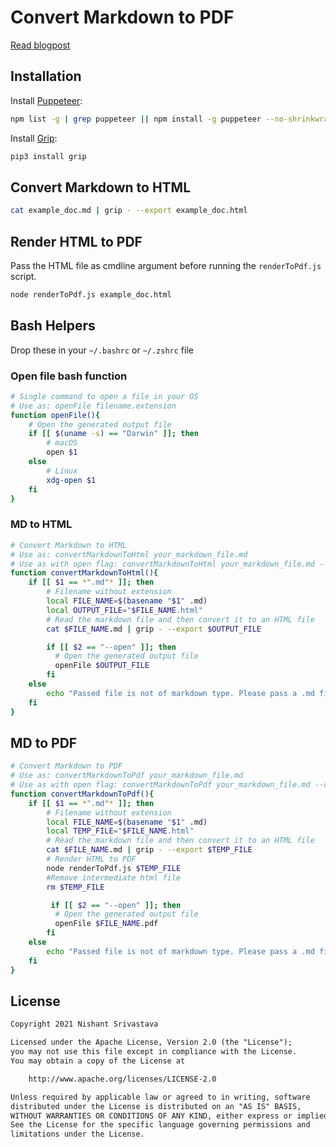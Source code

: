 # Convert Markdown to PDF

[Read blogpost](https://crushingcode.nisrulz.com/posts/how-to-convert-markdown-to-pdf/)

## Installation

Install [Puppeteer](https://github.com/puppeteer/puppeteer): 

```sh
npm list -g | grep puppeteer || npm install -g puppeteer --no-shrinkwrap
```

Install [Grip](https://github.com/joeyespo/grip):

```sh
pip3 install grip
```

## Convert Markdown to HTML

```sh
cat example_doc.md | grip - --export example_doc.html
```

## Render HTML to PDF

Pass the HTML file as cmdline argument before running the `renderToPdf.js` script.

```sh
node renderToPdf.js example_doc.html
```

## Bash Helpers

Drop these in your `~/.bashrc` or `~/.zshrc` file

### Open file bash function

```sh
# Single command to open a file in your OS
# Use as: openFile filename.extension
function openFile(){
    # Open the generated output file
    if [[ $(uname -s) == "Darwin" ]]; then
        # macOS
        open $1
    else
        # Linux
        xdg-open $1
    fi
}
```

### MD to HTML

```sh
# Convert Markdown to HTML
# Use as: convertMarkdownToHtml your_markdown_file.md
# Use as with open flag: convertMarkdownToHtml your_markdown_file.md --open
function convertMarkdownToHtml(){
    if [[ $1 == *".md"* ]]; then
        # Filename without extension
        local FILE_NAME=$(basename "$1" .md)
        local OUTPUT_FILE="$FILE_NAME.html"
        # Read the markdown file and then convert it to an HTML file
        cat $FILE_NAME.md | grip - --export $OUTPUT_FILE

        if [[ $2 == "--open" ]]; then
          # Open the generated output file
          openFile $OUTPUT_FILE
        fi
    else
        echo "Passed file is not of markdown type. Please pass a .md file"
    fi
}
```

## MD to PDF

```sh
# Convert Markdown to PDF
# Use as: convertMarkdownToPdf your_markdown_file.md
# Use as with open flag: convertMarkdownToPdf your_markdown_file.md --open
function convertMarkdownToPdf(){
    if [[ $1 == *".md"* ]]; then
        # Filename without extension
        local FILE_NAME=$(basename "$1" .md)
        local TEMP_FILE="$FILE_NAME.html"
        # Read the markdown file and then convert it to an HTML file
        cat $FILE_NAME.md | grip - --export $TEMP_FILE
        # Render HTML to PDF
        node renderToPdf.js $TEMP_FILE
        #Remove intermediate html file
        rm $TEMP_FILE

         if [[ $2 == "--open" ]]; then
          # Open the generated output file
          openFile $FILE_NAME.pdf
        fi
    else
        echo "Passed file is not of markdown type. Please pass a .md file"
    fi
}
```

## License

```txt
Copyright 2021 Nishant Srivastava

Licensed under the Apache License, Version 2.0 (the "License");
you may not use this file except in compliance with the License.
You may obtain a copy of the License at

    http://www.apache.org/licenses/LICENSE-2.0

Unless required by applicable law or agreed to in writing, software
distributed under the License is distributed on an "AS IS" BASIS,
WITHOUT WARRANTIES OR CONDITIONS OF ANY KIND, either express or implied.
See the License for the specific language governing permissions and
limitations under the License.
```